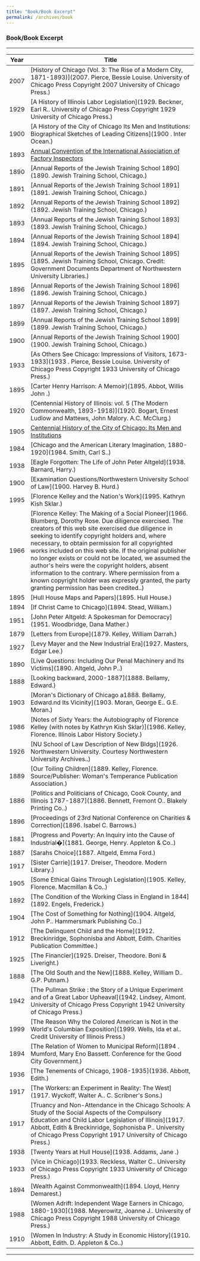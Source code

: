 ```yaml
---
title: "Book/Book Excerpt"
permalink: /archives/book
---
```


### Book/Book Excerpt

---
Year | Title
--- | ---
2007 | [History of Chicago (Vol. 3: The Rise of a Modern City, 1871-1893)](2007. Pierce, Bessie Louise. University of Chicago Press Copyright 2007 University of Chicago Press.)
1929 | [A History of Illinois Labor Legislation](1929. Beckner, Earl R.. University of Chicago Press Copyright 1929 University of Chicago Press.)
1900 | [A History of the City of Chicago Its Men and Institutions: Biographical Sketches of Leading Citizens](1900 . Inter Ocean.)
1893 | [Annual Convention of the International Association of Factory Inspectors](1893.)
1890 | [Annual Reports of the Jewish Training School 1890](1890. Jewish Training School, Chicago.)
1891 | [Annual Reports of the Jewish Training School 1891](1891. Jewish Training School, Chicago.)
1892 | [Annual Reports of the Jewish Training School 1892](1892. Jewish Training School, Chicago.)
1893 | [Annual Reports of the Jewish Training School 1893](1893. Jewish Training School, Chicago.)
1894 | [Annual Reports of the Jewish Training School 1894](1894. Jewish Training School, Chicago.)
1895 | [Annual Reports of the Jewish Training School 1895](1895. Jewish Training School, Chicago. Credit: Government Documents Department of Northwestern University Libraries.)
1896 | [Annual Reports of the Jewish Training School 1896](1896. Jewish Training School, Chicago.)
1897 | [Annual Reports of the Jewish Training School 1897](1897. Jewish Training School, Chicago.)
1899 | [Annual Reports of the Jewish Training School 1899](1899. Jewish Training School, Chicago.)
1900 | [Annual Reports of the Jewish Training School 1900](1900. Jewish Training School, Chicago.)
1933 | [As Others See Chicago: Impressions of Visitors, 1673-1933](1933 . Pierce, Bessie Louise. University of Chicago Press Copyright 1933 University of Chicago Press.)
1895 | [Carter Henry Harrison: A Memoir](1895. Abbot, Willis John .)
1920 | [Centennial History of Illinois: vol. 5 (The Modern Commonwealth, 1893-1918)](1920. Bogart, Ernest Ludlow and Mattews, John Malory. A.C. McClurg.)
1905 | [Centennial History of the City of Chicago: Its Men and Institutions](1905.)
1984 | [Chicago and the American Literary Imagination, 1880-1920](1984. Smith, Carl S..)
1938 | [Eagle Forgotten: The Life of John Peter Altgeld](1938. Barnard, Harry.)
1900 | [Examination Questions/Northwestern University School of Law](1900. Harvey B. Hurd.)
1995 | [Florence Kelley and the Nation's Work](1995. Kathryn Kish Sklar.)
1966 | [Florence Kelley: The Making of a Social Pioneer](1966. Blumberg, Dorothy Rose. Due diligence exercised. The creators of this web site exercised due diligence in seeking to identify copyright holders and, where necessary, to obtain permission for all copyrighted works included on this web site. If the original publisher no longer exists or could not be located, we assumed the author's heirs were the copyright holders, absent information to the contrary. Where permission from a known copyright holder was expressly granted, the party granting permission has been credited..)
1895 | [Hull House Maps and Papers](1895. Hull House.)
1894 | [If Christ Came to Chicago](1894. Stead, William.)
1951 | [John Peter Altgeld: A Spokesman for Democracy](1951. Woodbridge, Dana Mather.)
1879 | [Letters from Europe](1879. Kelley, William Darrah.)
1927 | [Levy Mayer and the New Industrial Era](1927. Masters, Edgar Lee.)
1890 | [Live Questions: Including Our Penal Machinery and Its Victims](1890. Altgeld, John P..)
1888 | [Looking backward, 2000-1887](1888. Bellamy, Edward.)
1903 | [Moran's Dictionary of Chicago a1888. Bellamy, Edward.nd Its Vicinity](1903. Moran, George E.. G.E. Moran.)
1986 | [Notes of Sixty Years: the Autobiography of Florence Kelley (with notes by Kathryn Kish Sklar)](1986. Kelley, Florence. Illinois Labor History Society.)
1926 | [NU School of Law Description of New Bldgs](1926. Northwestern University. Courtesy Northwestern University Archives..)
1889 | [Our Toiling Children](1889. Kelley, Florence. Source/Publisher: Woman's Temperance Publication Association.)
1886 | [Politics and Politicians of Chicago, Cook County, and Illinois 1787-1887](1886. Bennett, Fremont O.. Blakely Printing Co..)
1896 | [Proceedings of 23rd National Conference on Charities & Correction](1896. Isabel C. Barrows.)
1881 | [Progress and Poverty: An Inquiry into the Cause of Industrial�](1881. George, Henry. Appleton & Co..)
1887 | [Sarahs Choice](1887. Altgeld, Emma Ford.)
1917 | [Sister Carrie](1917. Dreiser, Theodore. Modern Library.)
1905 | [Some Ethical Gains Through Legislation](1905. Kelley, Florence. Macmillan & Co..)
1892 | [The Condition of the Working Class in England in 1844](1892. Engels, Frederick.)
1904 | [The Cost of Something for Nothing](1904. Altgeld, John P.. Hammersmark Publishing Co..)
1912 | [The Delinquent Child and the Home](1912. Breckinridge, Sophonisba and Abbott, Edith. Charities Publication Committee.)
1925 | [The Financier](1925. Dreiser, Theodore. Boni & Liveright.)
1888 | [The Old South and the New](1888. Kelley, William D.. G.P. Putnam.)
1942 | [The Pullman Strike : the Story of a Unique Experiment and of a Great Labor Upheaval](1942. Lindsey, Almont. University of Chicago Press Copyright 1942 University of Chicago Press.)
1999 | [The Reason Why the Colored American is Not in the World's Columbian Exposition](1999. Wells, Ida et al.. Credit University of Illinois Press.)
1894 | [The Relation of Women to Municipal Reform](1894 . Mumford, Mary Eno Bassett. Conference for the Good City Government.)
1936 | [The Tenements of Chicago, 1908-1935](1936. Abbott, Edith.)
1917 | [The Workers: an Experiment in Reality: The West](1917. Wyckoff, Walter A.. C. Scribner's Sons.)
1917 | [Truancy and Non-Attendance in the Chicago Schools: A Study of the Social Aspects of the Compulsory Education and Child Labor Legislation of Illinois](1917. Abbott, Edith & Breckinridge, Sophonisba P.. University of Chicago Press Copyright 1917 University of Chicago Press.)
1938 | [Twenty Years at Hull House](1938. Addams, Jane .)
1933 | [Vice in Chicago](1933. Reckless, Walter C.. University of Chicago Press Copyright 1933 University of Chicago Press.)
1894 | [Wealth Against Commonwealth](1894. Lloyd, Henry Demarest.)
1988 | [Women Adrift: Independent Wage Earners in Chicago, 1880-1930](1988. Meyerowitz, Joanne J.. University of Chicago Press Copyright 1988 University of Chicago Press.)
1910 | [Women In Industry: A Study in Economic History](1910. Abbott, Edith. D. Appleton & Co..)

---